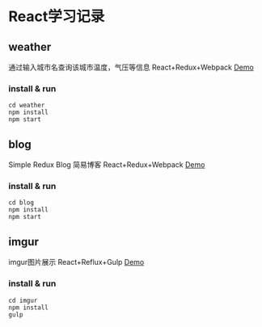 # React学习记录

## weather
通过输入城市名查询该城市温度，气压等信息
React+Redux+Webpack
[Demo](http://chengpeng.me/weather)
### install & run
```
cd weather
npm install
npm start
```

## blog
Simple Redux Blog 简易博客
React+Redux+Webpack
[Demo](http://chengpeng.me/blog)
### install & run
```
cd blog
npm install
npm start
```

## imgur
imgur图片展示
React+Reflux+Gulp
[Demo](http://chengpeng.me/imgur/)
### install & run
```
cd imgur
npm install
gulp
```
